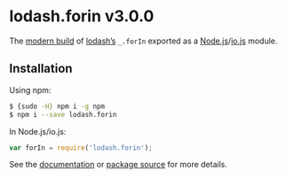 # lodash.forin v3.0.0

The [modern build](https://github.com/lodash/lodash/wiki/Build-Differences) of [lodash’s](https://lodash.com/) `_.forIn` exported as a [Node.js](http://nodejs.org/)/[io.js](https://iojs.org/) module.

## Installation

Using npm:

```bash
$ {sudo -H} npm i -g npm
$ npm i --save lodash.forin
```

In Node.js/io.js:

```js
var forIn = require('lodash.forin');
```

See the [documentation](https://lodash.com/docs#forIn) or [package source](https://github.com/lodash/lodash/blob/3.0.0-npm-packages/lodash.forin) for more details.
